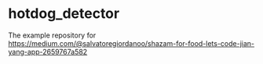 # hotdog_detector

The example repository for https://medium.com/@salvatoregiordanoo/shazam-for-food-lets-code-jian-yang-app-2659767a582
